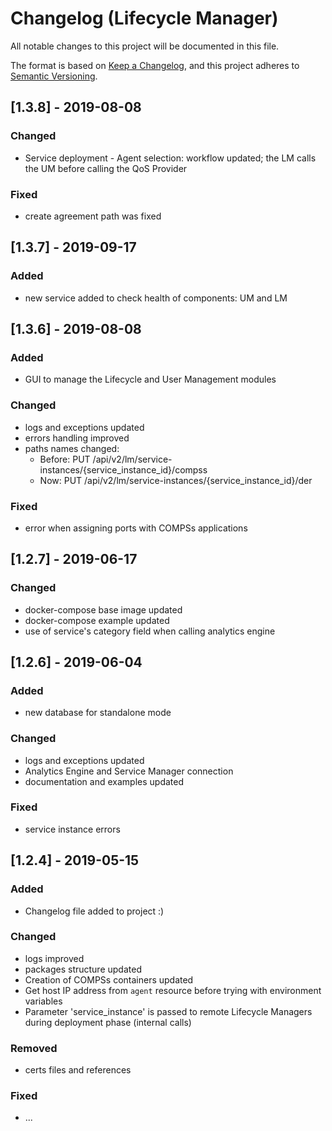 # Changelog (Lifecycle Manager)
All notable changes to this project will be documented in this file.

The format is based on [Keep a Changelog](https://keepachangelog.com/en/1.0.0/),
and this project adheres to [Semantic Versioning](https://semver.org/spec/v2.0.0.html).

## [1.3.8] - 2019-08-08
### Changed
- Service deployment - Agent selection: workflow updated; the LM calls the UM before calling the QoS Provider

### Fixed
- create agreement path was fixed

## [1.3.7] - 2019-09-17
### Added
- new service added to check health of components: UM and LM

## [1.3.6] - 2019-08-08
### Added
- GUI to manage the Lifecycle and User Management modules

### Changed
- logs and exceptions updated
- errors handling improved
- paths names changed:
  - Before: PUT /api/v2/lm/service-instances/{service_instance_id}/compss
  - Now: PUT /api/v2/lm/service-instances/{service_instance_id}/der

### Fixed
- error when assigning ports with COMPSs applications

## [1.2.7] - 2019-06-17
### Changed
- docker-compose base image updated
- docker-compose example updated
- use of service's category field when calling analytics engine


## [1.2.6] - 2019-06-04
### Added
- new database for standalone mode

### Changed
- logs and exceptions updated
- Analytics Engine and Service Manager connection
- documentation and examples updated

### Fixed
- service instance errors

## [1.2.4] - 2019-05-15
### Added
- Changelog file added to project :)

### Changed
- logs improved
- packages structure updated
- Creation of COMPSs containers updated
- Get host IP address from `agent` resource before trying with environment variables
- Parameter 'service_instance' is passed to remote Lifecycle Managers during deployment phase (internal calls)

### Removed
- certs files and references

### Fixed
- ...
